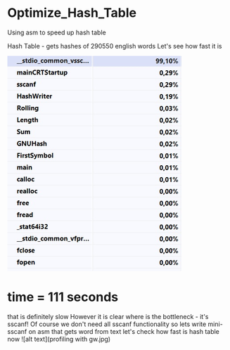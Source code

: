 # Optimize_Hash_Table
Using asm to speed up hash table 

Hash Table - gets hashes of 290550 english words
Let's see how fast it is

![alt text](profiling.jpg)
# time = 111 seconds 
that is definitely slow
However it is clear where is the bottleneck - it's sscanf!
Of course we don't need all sscanf functionality so lets write mini-sscanf on asm that gets word from text
let's check how fast is hash table now
![alt text](profiling with gw.jpg)

